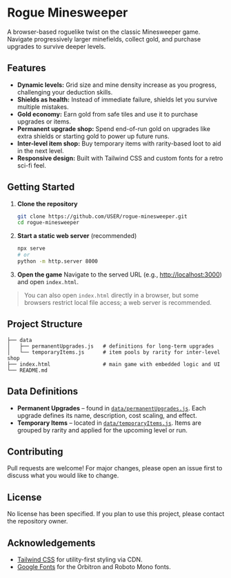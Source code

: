 # Rogue Minesweeper

A browser-based roguelike twist on the classic Minesweeper game. Navigate progressively larger minefields, collect gold, and purchase upgrades to survive deeper levels.

## Features

- **Dynamic levels:** Grid size and mine density increase as you progress, challenging your deduction skills.
- **Shields as health:** Instead of immediate failure, shields let you survive multiple mistakes.
- **Gold economy:** Earn gold from safe tiles and use it to purchase upgrades or items.
- **Permanent upgrade shop:** Spend end-of-run gold on upgrades like extra shields or starting gold to power up future runs.
- **Inter-level item shop:** Buy temporary items with rarity-based loot to aid in the next level.
- **Responsive design:** Built with Tailwind CSS and custom fonts for a retro sci-fi feel.

## Getting Started

1. **Clone the repository**
   ```bash
   git clone https://github.com/USER/rogue-minesweeper.git
   cd rogue-minesweeper
   ```
2. **Start a static web server** (recommended)
   ```bash
   npx serve
   # or
   python -m http.server 8000
   ```
3. **Open the game**
   Navigate to the served URL (e.g., <http://localhost:3000>) and open `index.html`.

> You can also open `index.html` directly in a browser, but some browsers restrict local file access; a web server is recommended.

## Project Structure

```
├── data
│   ├── permanentUpgrades.js   # definitions for long-term upgrades
│   └── temporaryItems.js      # item pools by rarity for inter-level shop
├── index.html                 # main game with embedded logic and UI
└── README.md
```

## Data Definitions
- **Permanent Upgrades** – found in [`data/permanentUpgrades.js`](data/permanentUpgrades.js). Each upgrade defines its name, description, cost scaling, and effect.
- **Temporary Items** – located in [`data/temporaryItems.js`](data/temporaryItems.js). Items are grouped by rarity and applied for the upcoming level or run.

## Contributing

Pull requests are welcome! For major changes, please open an issue first to discuss what you would like to change.

## License

No license has been specified. If you plan to use this project, please contact the repository owner.

## Acknowledgements

- [Tailwind CSS](https://tailwindcss.com/) for utility-first styling via CDN.
- [Google Fonts](https://fonts.google.com/) for the Orbitron and Roboto Mono fonts.
